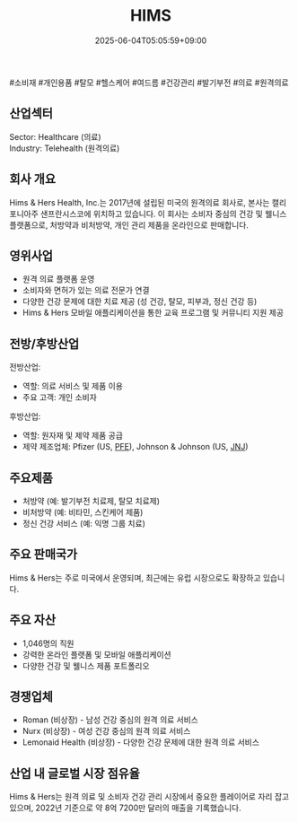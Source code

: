 ﻿---
title: "HIMS"
date: 2025-06-04T05:05:59+09:00
lastmod: 2025-06-04T05:05:59+09:00
type: docs
sidebar:
  open: true
weight: 406
---
<div style="display:none">
  <meta property="article:published_time" content="2025-06-03T20:05:59Z" />
  <meta property="article:modified_time" content="2025-06-03T20:05:59Z" />
</div>
#소비재 #개인용품 #탈모 #헬스케어 #여드름 #건강관리 #발기부전 #의료 #원격의료

## 산업섹터

Sector: Healthcare (의료)  
Industry: Telehealth (원격의료)

## 회사 개요

Hims & Hers Health, Inc.는 2017년에 설립된 미국의 원격의료 회사로, 본사는 캘리포니아주 샌프란시스코에 위치하고 있습니다. 이 회사는 소비자 중심의 건강 및 웰니스 플랫폼으로, 처방약과 비처방약, 개인 관리 제품을 온라인으로 판매합니다.

## 영위사업

- 원격 의료 플랫폼 운영
- 소비자와 면허가 있는 의료 전문가 연결
- 다양한 건강 문제에 대한 치료 제공 (성 건강, 탈모, 피부과, 정신 건강 등)
- Hims & Hers 모바일 애플리케이션을 통한 교육 프로그램 및 커뮤니티 지원 제공

## 전방/후방산업

전방산업:

- 역할: 의료 서비스 및 제품 이용
- 주요 고객: 개인 소비자

후방산업:

- 역할: 원자재 및 제약 제품 공급
- 제약 제조업체: Pfizer (US, [PFE](/company-analysis/pfe/)), Johnson & Johnson (US, [JNJ](/company-analysis/jnj/))

## 주요제품

- 처방약 (예: 발기부전 치료제, 탈모 치료제)
- 비처방약 (예: 비타민, 스킨케어 제품)
- 정신 건강 서비스 (예: 익명 그룹 치료)

## 주요 판매국가

Hims & Hers는 주로 미국에서 운영되며, 최근에는 유럽 시장으로도 확장하고 있습니다.

## 주요 자산

- 1,046명의 직원
- 강력한 온라인 플랫폼 및 모바일 애플리케이션
- 다양한 건강 및 웰니스 제품 포트폴리오

## 경쟁업체

- Roman (비상장) - 남성 건강 중심의 원격 의료 서비스
- Nurx (비상장) - 여성 건강 중심의 원격 의료 서비스
- Lemonaid Health (비상장) - 다양한 건강 문제에 대한 원격 의료 서비스

## 산업 내 글로벌 시장 점유율

Hims & Hers는 원격 의료 및 소비자 건강 관리 시장에서 중요한 플레이어로 자리 잡고 있으며, 2022년 기준으로 약 8억 7200만 달러의 매출을 기록했습니다.
